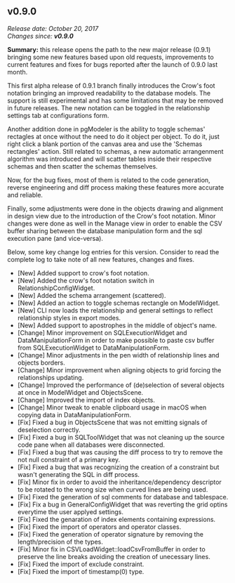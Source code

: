v0.9.0
------

<em>Release date: October 20, 2017</em><br/>
<em>Changes since: <strong>v0.9.0</strong></em><br/>

<strong>Summary:</strong> this release opens the path to the new major release (0.9.1) bringing some new features based upon old requests, improvements to current features and fixes for bugs reported after the launch of 0.9.0 last month. <br/>

This first alpha release of 0.9.1 branch finally introduces the Crow's foot notation bringing an improved readability to the database models. The support is still experimental and has some limitations that may be removed in future releases. The new notation can be toggled in the relationship settings tab at configurations form.<br/>

Another addition done in pgModeler is the ability to toggle schemas' rectagles at once without the need to do it object per object. To do it, just right click a blank portion of the canvas area and use the 'Schemas rectangles' action. Still related to schemas, a new automatic arrangenment algorithm was introduced and will scatter tables inside their respective schemas and then scatter the schemas themselves. <br/>

Now, for the bug fixes, most of them is related to the code generation, reverse engineering and diff process making these features more accurate and reliable. <br/>

Finally, some adjustments were done in the objects drawing and alignment in design view due to the introduction of the Crow's foot notation. Minor changes were done as well in the Manage view in order to enable the CSV buffer sharing between the database manipulation form and the sql execution pane (and vice-versa).

Below, some key change log entries for this version. Consider to read the complete log to take note of all new features, changes and fixes.<br/>

* [New] Added support to crow's foot notation.
* [New] Added the crow's foot notation switch in RelationshipConfigWidget.
* [New] Added the schema arrangement (scattered).
* [New] Added an action to toggle schemas rectangle on ModelWidget.
* [New] CLI now loads the relationship and general settings to reflect relationship styles in export modes.
* [New] Added support to apostrophes in the middle of object's name.
* [Change] Minor improvement on SQLExecutionWidget and DataManipulationForm in order to make possible to paste csv buffer from SQLExecutionWidget to DataManipulationForm.
* [Change] Minor adjustments in the pen width of relationship lines and objects borders.
* [Change] Minor improvement when aligning objects to grid forcing the relationships updating.
* [Change] Improved the performance of (de)selection of several objects at once in ModelWidget and ObjectsScene.
* [Change] Improved the import of index objects.
* [Change] Minor tweak to enable clipboard usage in macOS when copying data in DataManipulationForm.
* [Fix] Fixed a bug in ObjectsScene that was not emitting signals of deselection correctly.
* [Fix] Fixed a bug in SQLToolWidget that was not cleaning up the source code pane when all databases were disconnected.
* [Fix] Fixed a bug that was causing the diff process to try to remove the not null constraint of a primary key.
* [Fix] Fixed a bug that was recognizing the creation of a constraint but wasn't generating the SQL in diff process.
* [Fix] Minor fix in order to avoid the inheritance/dependency descriptor to be rotated to the wrong size when curved lines are being used.
* [Fix] Fixed the generation of sql comments for database and tablespace.
* [Fix] Fix a bug in GeneralConfigWidget that was reverting the grid optins everytime the user applyed settings.
* [Fix] Fixed the genaration of index elements containing expressions.
* [Fix] Fixed the import of operators and operator classes.
* [Fix] Fixed the generation of operator signature by removing the length/precision of the types.
* [Fix] Minor fix in CSVLoadWidget::loadCsvFromBuffer in order to preserve the line breaks avoiding the creation of unecessary lines.
* [Fix] Fixed the import of exclude constraint.
* [Fix] Fixed the import of timestamp(0) type.
